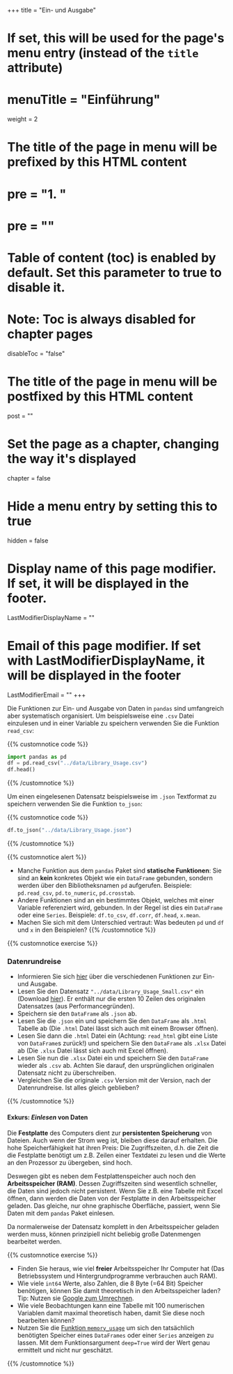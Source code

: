+++
title = "Ein- und Ausgabe"
# If set, this will be used for the page's menu entry (instead of the `title` attribute)
# menuTitle = "Einführung"
weight = 2
# The title of the page in menu will be prefixed by this HTML content
# pre = "<b>1. </b>"
# pre = "<i class='fab fa-github'></i>"
# Table of content (toc) is enabled by default. Set this parameter to true to disable it.
# Note: Toc is always disabled for chapter pages
disableToc = "false"

# The title of the page in menu will be postfixed by this HTML content
post = ""
# Set the page as a chapter, changing the way it's displayed
chapter = false
# Hide a menu entry by setting this to true
hidden = false
# Display name of this page modifier. If set, it will be displayed in the footer.
LastModifierDisplayName = ""
# Email of this page modifier. If set with LastModifierDisplayName, it will be displayed in the footer
LastModifierEmail = ""
+++

Die Funktionen zur Ein- und Ausgabe von Daten in `pandas` sind umfangreich aber systematisch organisiert. Um beispielsweise eine `.csv` Datei einzulesen und in einer Variable zu speichern verwenden Sie die Funktion `read_csv`:

{{% customnotice code %}}
```python
import pandas as pd
df = pd.read_csv("../data/Library_Usage.csv")
df.head()
```
{{% /customnotice %}}

Um einen eingelesenen Datensatz beispielsweise im `.json` Textformat zu speichern verwenden Sie die Funktion `to_json`:

{{% customnotice code %}}
```python
df.to_json("../data/Library_Usage.json")
```
{{% /customnotice %}}

{{% customnotice alert %}}

- Manche Funktion aus dem `pandas` Paket sind **statische Funktionen**: Sie sind an **kein** konkretes Objekt wie ein `DataFrame` gebunden, sondern werden über den Bibliotheksnamen `pd` aufgerufen. Beispiele: `pd.read_csv`, `pd.to_numeric`, `pd.crosstab`.
- Andere Funktionen sind an ein bestimmtes Objekt, welches mit einer Variable referenziert wird, gebunden. In der Regel ist dies ein `DataFrame` oder eine `Series`. Beispiele: `df.to_csv`, `df.corr`, `df.head`, `x.mean`.
- Machen Sie sich mit dem Unterschied vertraut: Was bedeuten `pd` und `df` und `x` in den Beispielen?
{{% /customnotice %}}


{{% customnotice exercise %}}

### Datenrundreise

- Informieren Sie sich [hier](https://pandas.pydata.org/pandas-docs/stable/reference/io.html) über die verschiedenen Funktionen zur Ein- und Ausgabe.
- Lesen Sie den Datensatz `"../data/Library_Usage_Small.csv"` ein (Download [hier](/data-librarian/data/Library_Usage_Small.csv)). Er enthält nur die ersten 10 Zeilen des originalen Datensatzes (aus Performancegründen).
- Speichern sie den `DataFrame` als `.json` ab.
- Lesen Sie die `.json` ein und speichern Sie den `DataFrame` als `.html` Tabelle ab (Die `.html` Datei lässt sich auch mit einem Browser öffnen).
- Lesen Sie dann die `.html` Datei ein (Achtung: `read_html` gibt eine Liste von `DataFrame`s zurück!) und speichern Sie den `DataFrame` als `.xlsx` Datei ab (Die `.xlsx` Datei lässt sich auch mit Excel öffnen).
- Lesen Sie nun die `.xlsx` Datei ein und speichern Sie den `DataFrame` wieder als `.csv` ab. Achten Sie darauf, den ursprünglichen originalen Datensatz nicht zu überschreiben.
- Vergleichen Sie die originale `.csv` Version mit der Version, nach der Datenrundreise. Ist alles gleich geblieben?

{{% /customnotice %}}


#### Exkurs: *Einlesen* von Daten

Die **Festplatte** des Computers dient zur **persistenten Speicherung** von Dateien. Auch wenn der Strom weg ist, bleiben diese darauf erhalten. Die hohe Speicherfähigkeit hat ihren Preis: Die Zugriffszeiten, d.h. die Zeit die die Festplatte benötigt um z.B. Zeilen einer Textdatei zu lesen und die Werte an den Prozessor zu übergeben, sind hoch.

Deswegen gibt es neben dem Festplattenspeicher auch noch den **Arbeitsspeicher (RAM)**. Dessen Zugriffszeiten sind wesentlich schneller, die Daten sind jedoch nicht persistent. Wenn Sie z.B. eine Tabelle mit Excel öffnen, dann werden die Daten von der Festplatte in den Arbeitsspeicher geladen. Das gleiche, nur ohne graphische Oberfläche, passiert, wenn Sie Daten mit dem `pandas` Paket einlesen.

Da normalerweise der Datensatz komplett in den Arbeitsspeicher geladen werden muss, können prinzipiell nicht beliebig große Datenmengen bearbeitet werden.

{{% customnotice exercise %}}

- Finden Sie heraus, wie viel **freier** Arbeitsspeicher Ihr Computer hat (Das Betriebssystem und Hintergrundprogramme verbrauchen auch RAM).
- Wie viele `int64` Werte, also Zahlen, die 8 Byte (=64 Bit) Speicher benötigen, können Sie damit theoretisch in den Arbeitsspeicher laden? Tip: Nutzen sie [Google zum Umrechnen](https://www.google.com/search?q=15.4+GiB+in+Byte).
- Wie viele Beobachtungen kann eine Tabelle mit 100 numerischen Variablen damit maximal theoretisch haben, damit Sie diese noch bearbeiten können?
- Nutzen Sie die [Funktion `memory_usage`](https://pandas.pydata.org/pandas-docs/stable/reference/api/pandas.DataFrame.memory_usage.html) um sich den tatsächlich benötigten Speicher eines `DataFrames` oder einer `Series` anzeigen zu lassen. Mit dem Funktionsargument `deep=True` wird der Wert genau ermittelt und nicht nur geschätzt. 

{{% /customnotice %}}
